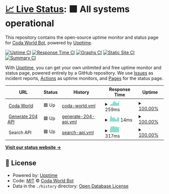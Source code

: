 # [📈 Live Status](https://uptime.coda.world): <!--live status--> **🟩 All systems operational**

This repository contains the open-source uptime monitor and status page for [Coda World Bot](https://coda.world), powered by [Upptime](https://github.com/upptime/upptime).

[![Uptime CI](https://github.com/koj-co/upptime/workflows/Uptime%20CI/badge.svg)](https://github.com/koj-co/upptime/actions?query=workflow%3A%22Uptime+CI%22)
[![Response Time CI](https://github.com/koj-co/upptime/workflows/Response%20Time%20CI/badge.svg)](https://github.com/koj-co/upptime/actions?query=workflow%3A%22Response+Time+CI%22)
[![Graphs CI](https://github.com/koj-co/upptime/workflows/Graphs%20CI/badge.svg)](https://github.com/koj-co/upptime/actions?query=workflow%3A%22Graphs+CI%22)
[![Static Site CI](https://github.com/koj-co/upptime/workflows/Static%20Site%20CI/badge.svg)](https://github.com/koj-co/upptime/actions?query=workflow%3A%22Static+Site+CI%22)
[![Summary CI](https://github.com/koj-co/upptime/workflows/Summary%20CI/badge.svg)](https://github.com/koj-co/upptime/actions?query=workflow%3A%22Summary+CI%22)

With [Upptime](https://upptime.js.org), you can get your own unlimited and free uptime monitor and status page, powered entirely by a GitHub repository. We use [Issues](https://github.com/Coda-World-Bot/Uptime/issues) as incident reports, [Actions](https://github.com/Coda-World-Bot/Uptime/actions) as uptime monitors, and [Pages](https://uptime.coda.world) for the status page.

<!--start: status pages-->
<!-- This summary is generated by Upptime (https://github.com/upptime/upptime) -->
<!-- Do not edit this manually, your changes will be overwritten -->
<!-- prettier-ignore -->
| URL | Status | History | Response Time | Uptime |
| --- | ------ | ------- | ------------- | ------ |
| <img alt="" src="https://icons.duckduckgo.com/ip3/coda.world.ico" height="13"> [Coda World](https://coda.world) | 🟩 Up | [coda-world.yml](https://github.com/Coda-World-Bot/Uptime/commits/HEAD/history/coda-world.yml) | <details><summary><img alt="Response time graph" src="./graphs/coda-world/response-time-week.png" height="20"> 259ms</summary><br><a href="https://uptime.coda.world/history/coda-world"><img alt="Response time 235" src="https://img.shields.io/endpoint?url=https%3A%2F%2Fraw.githubusercontent.com%2FCoda-World-Bot%2FUptime%2FHEAD%2Fapi%2Fcoda-world%2Fresponse-time.json"></a><br><a href="https://uptime.coda.world/history/coda-world"><img alt="24-hour response time 438" src="https://img.shields.io/endpoint?url=https%3A%2F%2Fraw.githubusercontent.com%2FCoda-World-Bot%2FUptime%2FHEAD%2Fapi%2Fcoda-world%2Fresponse-time-day.json"></a><br><a href="https://uptime.coda.world/history/coda-world"><img alt="7-day response time 259" src="https://img.shields.io/endpoint?url=https%3A%2F%2Fraw.githubusercontent.com%2FCoda-World-Bot%2FUptime%2FHEAD%2Fapi%2Fcoda-world%2Fresponse-time-week.json"></a><br><a href="https://uptime.coda.world/history/coda-world"><img alt="30-day response time 421" src="https://img.shields.io/endpoint?url=https%3A%2F%2Fraw.githubusercontent.com%2FCoda-World-Bot%2FUptime%2FHEAD%2Fapi%2Fcoda-world%2Fresponse-time-month.json"></a><br><a href="https://uptime.coda.world/history/coda-world"><img alt="1-year response time 247" src="https://img.shields.io/endpoint?url=https%3A%2F%2Fraw.githubusercontent.com%2FCoda-World-Bot%2FUptime%2FHEAD%2Fapi%2Fcoda-world%2Fresponse-time-year.json"></a></details> | <details><summary><a href="https://uptime.coda.world/history/coda-world">100.00%</a></summary><a href="https://uptime.coda.world/history/coda-world"><img alt="All-time uptime 100.00%" src="https://img.shields.io/endpoint?url=https%3A%2F%2Fraw.githubusercontent.com%2FCoda-World-Bot%2FUptime%2FHEAD%2Fapi%2Fcoda-world%2Fuptime.json"></a><br><a href="https://uptime.coda.world/history/coda-world"><img alt="24-hour uptime 100.00%" src="https://img.shields.io/endpoint?url=https%3A%2F%2Fraw.githubusercontent.com%2FCoda-World-Bot%2FUptime%2FHEAD%2Fapi%2Fcoda-world%2Fuptime-day.json"></a><br><a href="https://uptime.coda.world/history/coda-world"><img alt="7-day uptime 100.00%" src="https://img.shields.io/endpoint?url=https%3A%2F%2Fraw.githubusercontent.com%2FCoda-World-Bot%2FUptime%2FHEAD%2Fapi%2Fcoda-world%2Fuptime-week.json"></a><br><a href="https://uptime.coda.world/history/coda-world"><img alt="30-day uptime 100.00%" src="https://img.shields.io/endpoint?url=https%3A%2F%2Fraw.githubusercontent.com%2FCoda-World-Bot%2FUptime%2FHEAD%2Fapi%2Fcoda-world%2Fuptime-month.json"></a><br><a href="https://uptime.coda.world/history/coda-world"><img alt="1-year uptime 100.00%" src="https://img.shields.io/endpoint?url=https%3A%2F%2Fraw.githubusercontent.com%2FCoda-World-Bot%2FUptime%2FHEAD%2Fapi%2Fcoda-world%2Fuptime-year.json"></a></details>
| <img alt="" src="https://icons.duckduckgo.com/ip3/coda.world.ico" height="13"> [Generate 204 API](https://coda.world/generate_204) | 🟩 Up | [generate-204-api.yml](https://github.com/Coda-World-Bot/Uptime/commits/HEAD/history/generate-204-api.yml) | <details><summary><img alt="Response time graph" src="./graphs/generate-204-api/response-time-week.png" height="20"> 14ms</summary><br><a href="https://uptime.coda.world/history/generate-204-api"><img alt="Response time 13" src="https://img.shields.io/endpoint?url=https%3A%2F%2Fraw.githubusercontent.com%2FCoda-World-Bot%2FUptime%2FHEAD%2Fapi%2Fgenerate-204-api%2Fresponse-time.json"></a><br><a href="https://uptime.coda.world/history/generate-204-api"><img alt="24-hour response time 20" src="https://img.shields.io/endpoint?url=https%3A%2F%2Fraw.githubusercontent.com%2FCoda-World-Bot%2FUptime%2FHEAD%2Fapi%2Fgenerate-204-api%2Fresponse-time-day.json"></a><br><a href="https://uptime.coda.world/history/generate-204-api"><img alt="7-day response time 14" src="https://img.shields.io/endpoint?url=https%3A%2F%2Fraw.githubusercontent.com%2FCoda-World-Bot%2FUptime%2FHEAD%2Fapi%2Fgenerate-204-api%2Fresponse-time-week.json"></a><br><a href="https://uptime.coda.world/history/generate-204-api"><img alt="30-day response time 14" src="https://img.shields.io/endpoint?url=https%3A%2F%2Fraw.githubusercontent.com%2FCoda-World-Bot%2FUptime%2FHEAD%2Fapi%2Fgenerate-204-api%2Fresponse-time-month.json"></a><br><a href="https://uptime.coda.world/history/generate-204-api"><img alt="1-year response time 13" src="https://img.shields.io/endpoint?url=https%3A%2F%2Fraw.githubusercontent.com%2FCoda-World-Bot%2FUptime%2FHEAD%2Fapi%2Fgenerate-204-api%2Fresponse-time-year.json"></a></details> | <details><summary><a href="https://uptime.coda.world/history/generate-204-api">100.00%</a></summary><a href="https://uptime.coda.world/history/generate-204-api"><img alt="All-time uptime 100.00%" src="https://img.shields.io/endpoint?url=https%3A%2F%2Fraw.githubusercontent.com%2FCoda-World-Bot%2FUptime%2FHEAD%2Fapi%2Fgenerate-204-api%2Fuptime.json"></a><br><a href="https://uptime.coda.world/history/generate-204-api"><img alt="24-hour uptime 100.00%" src="https://img.shields.io/endpoint?url=https%3A%2F%2Fraw.githubusercontent.com%2FCoda-World-Bot%2FUptime%2FHEAD%2Fapi%2Fgenerate-204-api%2Fuptime-day.json"></a><br><a href="https://uptime.coda.world/history/generate-204-api"><img alt="7-day uptime 100.00%" src="https://img.shields.io/endpoint?url=https%3A%2F%2Fraw.githubusercontent.com%2FCoda-World-Bot%2FUptime%2FHEAD%2Fapi%2Fgenerate-204-api%2Fuptime-week.json"></a><br><a href="https://uptime.coda.world/history/generate-204-api"><img alt="30-day uptime 100.00%" src="https://img.shields.io/endpoint?url=https%3A%2F%2Fraw.githubusercontent.com%2FCoda-World-Bot%2FUptime%2FHEAD%2Fapi%2Fgenerate-204-api%2Fuptime-month.json"></a><br><a href="https://uptime.coda.world/history/generate-204-api"><img alt="1-year uptime 100.00%" src="https://img.shields.io/endpoint?url=https%3A%2F%2Fraw.githubusercontent.com%2FCoda-World-Bot%2FUptime%2FHEAD%2Fapi%2Fgenerate-204-api%2Fuptime-year.json"></a></details>
| <img alt="" src="https://icons.duckduckgo.com/ip3/coda.world.ico" height="13"> Search API | 🟩 Up | [search-api.yml](https://github.com/Coda-World-Bot/Uptime/commits/HEAD/history/search-api.yml) | <details><summary><img alt="Response time graph" src="./graphs/search-api/response-time-week.png" height="20"> 317ms</summary><br><a href="https://uptime.coda.world/history/search-api"><img alt="Response time 264" src="https://img.shields.io/endpoint?url=https%3A%2F%2Fraw.githubusercontent.com%2FCoda-World-Bot%2FUptime%2FHEAD%2Fapi%2Fsearch-api%2Fresponse-time.json"></a><br><a href="https://uptime.coda.world/history/search-api"><img alt="24-hour response time 405" src="https://img.shields.io/endpoint?url=https%3A%2F%2Fraw.githubusercontent.com%2FCoda-World-Bot%2FUptime%2FHEAD%2Fapi%2Fsearch-api%2Fresponse-time-day.json"></a><br><a href="https://uptime.coda.world/history/search-api"><img alt="7-day response time 317" src="https://img.shields.io/endpoint?url=https%3A%2F%2Fraw.githubusercontent.com%2FCoda-World-Bot%2FUptime%2FHEAD%2Fapi%2Fsearch-api%2Fresponse-time-week.json"></a><br><a href="https://uptime.coda.world/history/search-api"><img alt="30-day response time 265" src="https://img.shields.io/endpoint?url=https%3A%2F%2Fraw.githubusercontent.com%2FCoda-World-Bot%2FUptime%2FHEAD%2Fapi%2Fsearch-api%2Fresponse-time-month.json"></a><br><a href="https://uptime.coda.world/history/search-api"><img alt="1-year response time 271" src="https://img.shields.io/endpoint?url=https%3A%2F%2Fraw.githubusercontent.com%2FCoda-World-Bot%2FUptime%2FHEAD%2Fapi%2Fsearch-api%2Fresponse-time-year.json"></a></details> | <details><summary><a href="https://uptime.coda.world/history/search-api">100.00%</a></summary><a href="https://uptime.coda.world/history/search-api"><img alt="All-time uptime 100.00%" src="https://img.shields.io/endpoint?url=https%3A%2F%2Fraw.githubusercontent.com%2FCoda-World-Bot%2FUptime%2FHEAD%2Fapi%2Fsearch-api%2Fuptime.json"></a><br><a href="https://uptime.coda.world/history/search-api"><img alt="24-hour uptime 100.00%" src="https://img.shields.io/endpoint?url=https%3A%2F%2Fraw.githubusercontent.com%2FCoda-World-Bot%2FUptime%2FHEAD%2Fapi%2Fsearch-api%2Fuptime-day.json"></a><br><a href="https://uptime.coda.world/history/search-api"><img alt="7-day uptime 100.00%" src="https://img.shields.io/endpoint?url=https%3A%2F%2Fraw.githubusercontent.com%2FCoda-World-Bot%2FUptime%2FHEAD%2Fapi%2Fsearch-api%2Fuptime-week.json"></a><br><a href="https://uptime.coda.world/history/search-api"><img alt="30-day uptime 100.00%" src="https://img.shields.io/endpoint?url=https%3A%2F%2Fraw.githubusercontent.com%2FCoda-World-Bot%2FUptime%2FHEAD%2Fapi%2Fsearch-api%2Fuptime-month.json"></a><br><a href="https://uptime.coda.world/history/search-api"><img alt="1-year uptime 100.00%" src="https://img.shields.io/endpoint?url=https%3A%2F%2Fraw.githubusercontent.com%2FCoda-World-Bot%2FUptime%2FHEAD%2Fapi%2Fsearch-api%2Fuptime-year.json"></a></details>

<!--end: status pages-->

[**Visit our status website →**](https://uptime.coda.world)

## 📄 License

- Powered by: [Upptime](https://github.com/upptime/upptime)
- Code: [MIT](./LICENSE) © [Coda World Bot](https://coda.world)
- Data in the `./history` directory: [Open Database License](https://opendatacommons.org/licenses/odbl/1-0/)

